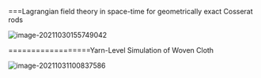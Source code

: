 ===Lagrangian field theory in space-time for geometrically exact Cosserat rods  

![image-20211030155749042](D:\定理\连续介质力学\image-20211030155749042.png)

==================Yarn-Level Simulation of Woven Cloth  

![image-20211031100837586](D:\定理\连续介质力学\image-20211031100837586.png)